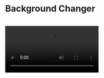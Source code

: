 <h1>Background Changer<h1>

![Background Changer](https://user-images.githubusercontent.com/96315482/184547989-d2c044e8-ed73-4494-a4e6-7362389cd10a.mp4)
